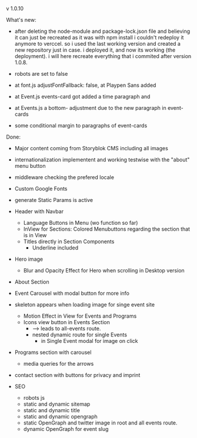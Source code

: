 v 1.0.10

What's new:

- after deleting the node-module and package-lock.json file and believing it can just be recreated as it was with npm install i couldn't redeploy it anymore to verccel. so i used the last working version and created a new repository just in case. i deployed it, and now its working (the deployment). i will here recreate everything that i commited after version 1.0.8.

- robots are set to false
- at font.js adjustFontFallback: false, at Playpen Sans added
- at Event.js events-card got added a time paragraph and
- at Events.js a bottom- adjustment due to the new paragraph in event-cards
- some conditional margin to paragraphs of event-cards

Done:

- Major content coming from Storyblok CMS including all images
- internationalization implementent and working testwise with the "about" menu button
- middleware checking the prefered locale
- Custom Google Fonts
- generate Static Params is active

- Header with Navbar
  - Language Buttons in Menu (wo function so far)
  - InView for Sections: Colored Menubuttons regarding the section that is in View
  - Titles directly in Section Components
    - Underline included
- Hero image
  - Blur and Opacity Effect for Hero when scrolling in Desktop version
- About Section
- Event Carousel with modal button for more info
- skeleton appears when loading image for singe event site

  - Motion Effect in View for Events and Programs
  - Icons view button in Events Section
    - --> leads to all-events route.
    - nested dynamic route for single Events
      - in Single Event modal for image on click

- Programs section with carousel
  - media queries for the arrows
- contact section with buttons for privacy and imprint

- SEO
  - robots js
  - static and dynamic sitemap
  - static and dynamic title
  - static and dynamic opengraph
  - static OpenGraph and twitter image in root and all events route.
  - dynamic OpenGraph for event slug
